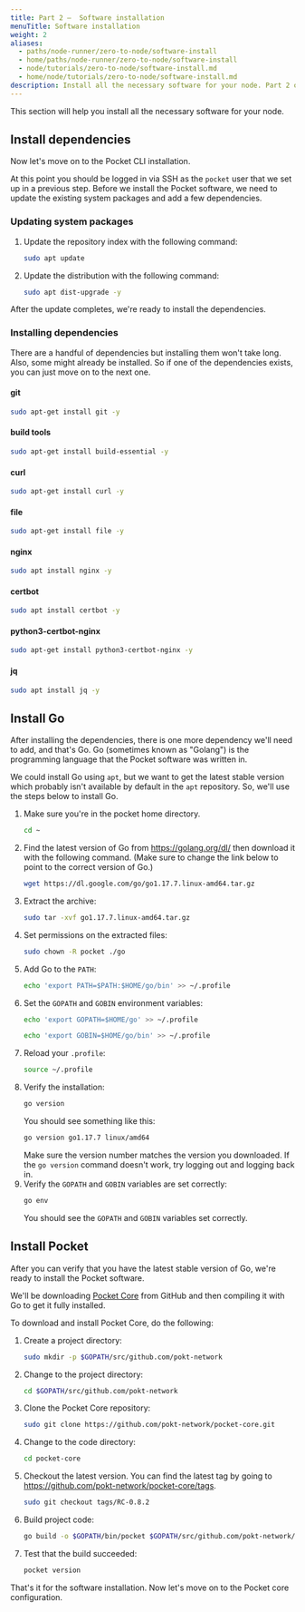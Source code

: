 ```yaml
---
title: Part 2 –  Software installation
menuTitle: Software installation
weight: 2
aliases:
  - paths/node-runner/zero-to-node/software-install
  - home/paths/node-runner/zero-to-node/software-install
  - node/tutorials/zero-to-node/software-install.md
  - home/node/tutorials/zero-to-node/software-install.md
description: Install all the necessary software for your node. Part 2 of 5 in the Zero to Node tutorial.
---
```



This section will help you install all the necessary software for your node.


## Install dependencies

Now let's move on to the Pocket CLI installation.

At this point you should be logged in via SSH as the `pocket` user that we set up in a previous step. Before we install the Pocket software, we need to update the existing system packages and add a few dependencies.

### Updating system packages

1. Update the repository index with the following command:
    ```bash
    sudo apt update
    ```
2. Update the distribution with the following command:
    ```bash
    sudo apt dist-upgrade -y
    ```

After the update completes, we're ready to install the dependencies.

### Installing dependencies

There are a handful of dependencies but installing them won't take long. Also, some might already be installed. So if one of the dependencies exists, you can just move on to the next one.

#### git

```bash
sudo apt-get install git -y
```

#### build tools
```bash
sudo apt-get install build-essential -y
```

#### curl
```bash
sudo apt-get install curl -y
```

#### file
```bash
sudo apt-get install file -y
```

#### nginx
```bash
sudo apt install nginx -y
```

#### certbot
```bash
sudo apt install certbot -y
```

#### python3-certbot-nginx
```bash
sudo apt-get install python3-certbot-nginx -y
```

#### jq
```bash
sudo apt install jq -y
```


## Install Go

After installing the dependencies, there is one more dependency we'll need to add, and that's Go. Go (sometimes known as "Golang") is the programming language that the Pocket software was written in.

We could install Go using `apt`, but we want to get the latest stable version which probably isn't available by default in the `apt` repository. So, we'll use the steps below to install Go.

1. Make sure you're in the pocket home directory.
    ```bash
    cd ~
    ```
2. Find the latest version of Go from https://golang.org/dl/ then download it with the following command. (Make sure to change the link below to point to the correct version of Go.)
    ```bash
    wget https://dl.google.com/go/go1.17.7.linux-amd64.tar.gz
    ```
3. Extract the archive:
    ```bash
    sudo tar -xvf go1.17.7.linux-amd64.tar.gz
    ```
4. Set permissions on the extracted files:
    ```bash
    sudo chown -R pocket ./go
    ```
5. Add Go to the `PATH`:
    ```bash
    echo 'export PATH=$PATH:$HOME/go/bin' >> ~/.profile
    ```
6. Set the `GOPATH` and `GOBIN` environment variables:
    ```bash
    echo 'export GOPATH=$HOME/go' >> ~/.profile
    ```
    ```bash
    echo 'export GOBIN=$HOME/go/bin' >> ~/.profile
    ```
7. Reload your `.profile`:
    ```bash
    source ~/.profile
    ```
8. Verify the installation:
    ```bash
    go version
    ```
    You should see something like this:
    ```bash
    go version go1.17.7 linux/amd64
    ```
    Make sure the version number matches the version you downloaded. If the `go version` command doesn't work, try logging out and logging back in.
9. Verify the `GOPATH` and `GOBIN` variables are set correctly:
    ```bash
    go env
    ```
    You should see the `GOPATH` and `GOBIN` variables set correctly.


## Install Pocket

After you can verify that you have the latest stable version of Go, we're ready to install the Pocket software.

We'll be downloading [Pocket Core](https://docs.pokt.network/core/) from GitHub and then compiling it with Go to get it fully installed.

To download and install Pocket Core, do the following:

1. Create a project directory:
    ```bash
    sudo mkdir -p $GOPATH/src/github.com/pokt-network
    ```
2. Change to the project directory:
    ```bash
    cd $GOPATH/src/github.com/pokt-network
    ```
3. Clone the Pocket Core repository:
    ```bash
    sudo git clone https://github.com/pokt-network/pocket-core.git
    ```
4. Change to the code directory:
    ```bash
    cd pocket-core
    ```
5. Checkout the latest version. You can find the latest tag by going to https://github.com/pokt-network/pocket-core/tags.
    ```bash
    sudo git checkout tags/RC-0.8.2
    ```
6. Build project code:
    ```bash
    go build -o $GOPATH/bin/pocket $GOPATH/src/github.com/pokt-network/pocket-core/app/cmd/pocket_core/main.go
    ```
7. Test that the build succeeded:
    ```bash
    pocket version
    ```

That's it for the software installation. Now let's move on to the Pocket core configuration.
